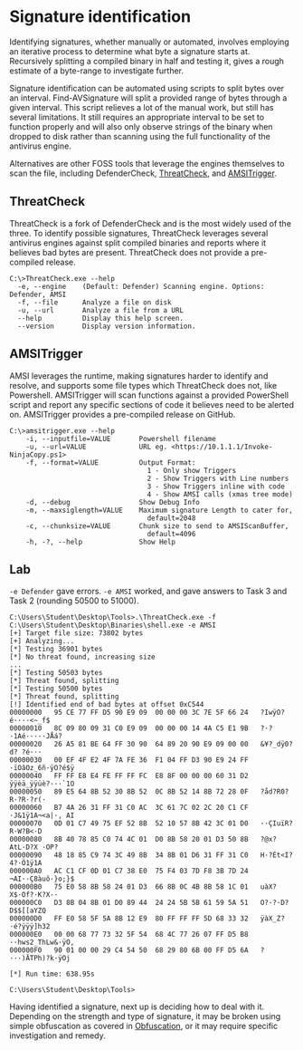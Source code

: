 # Signature identification 

Identifying signatures, whether manually or automated, involves employing an iterative process to determine what 
byte a signature starts at. Recursively splitting a compiled binary in half and testing it, gives a rough estimate of a 
byte-range to investigate further.

Signature identification can be automated using scripts to split bytes over an interval. Find-AVSignature
will split a provided range of bytes through a given interval. This script relieves a lot of the manual work, but 
still has several limitations. It still requires an appropriate interval to be set to function properly and will 
also only observe strings of the binary when dropped to disk rather than scanning using the full functionality of 
the antivirus engine. 

Alternatives are other FOSS tools that leverage the engines themselves to scan the file, including DefenderCheck, 
[ThreatCheck](https://github.com/rasta-mouse/ThreatCheck), and [AMSITrigger](https://github.com/RythmStick/AMSITrigger).

## ThreatCheck

ThreatCheck is a fork of DefenderCheck and is the most widely used of the three. To identify possible signatures, 
ThreatCheck leverages several antivirus engines against split compiled binaries and reports where it believes bad 
bytes are present. ThreatCheck does not provide a pre-compiled release.

    C:\>ThreatCheck.exe --help
      -e, --engine    (Default: Defender) Scanning engine. Options: Defender, AMSI
      -f, --file      Analyze a file on disk
      -u, --url       Analyze a file from a URL
      --help          Display this help screen.
      --version       Display version information.

## AMSITrigger

AMSI leverages the runtime, making signatures harder to identify and resolve, and supports some file types
which ThreatCheck does not, like Powershell. AMSITrigger will scan functions against a provided PowerShell script 
and report any specific sections of code it believes need to be alerted on. AMSITrigger provides a pre-compiled 
release on GitHub.

    C:\>amsitrigger.exe --help
        -i, --inputfile=VALUE       Powershell filename
        -u, --url=VALUE             URL eg. <https://10.1.1.1/Invoke-NinjaCopy.ps1>
        -f, --format=VALUE          Output Format:
                                      1 - Only show Triggers
                                      2 - Show Triggers with Line numbers
                                      3 - Show Triggers inline with code
                                      4 - Show AMSI calls (xmas tree mode)
        -d, --debug                 Show Debug Info
        -m, --maxsiglength=VALUE    Maximum signature Length to cater for,
                                      default=2048
        -c, --chunksize=VALUE       Chunk size to send to AMSIScanBuffer,
                                      default=4096
        -h, -?, --help              Show Help

## Lab

`-e Defender` gave errors. `-e AMSI` worked, and gave answers to Task 3 and Task 2 (rounding 50500 to 51000).

```text
C:\Users\Student\Desktop\Tools>.\ThreatCheck.exe -f C:\Users\Student\Desktop\Binaries\shell.exe -e AMSI
[+] Target file size: 73802 bytes
[+] Analyzing...
[*] Testing 36901 bytes
[*] No threat found, increasing size
...
[*] Testing 50503 bytes
[*] Threat found, splitting
[*] Testing 50500 bytes
[*] Threat found, splitting
[!] Identified end of bad bytes at offset 0xC544
00000000   95 CE 77 FF D5 90 E9 09  00 00 00 3C 7E 5F 66 24   ?IwÿO?é····<~_f$
00000010   8C 09 80 09 31 C0 E9 09  00 00 00 14 4A C5 E1 9B   ?·?·1Aé·····JÅá?
00000020   26 A5 81 BE 64 FF 30 90  64 89 20 90 E9 09 00 00   &¥?_dÿ0?d? ?é···
00000030   00 EF 4F E2 4F 7A FE 36  F1 04 FF D3 90 E9 24 FF   ·ïOâOz_6ñ·ÿO?é$ÿ
00000040   FF FF E8 E4 FE FF FF FC  E8 8F 00 00 00 60 31 D2   ÿÿèä_ÿÿüè?···`1O
00000050   89 E5 64 8B 52 30 8B 52  0C 8B 52 14 8B 72 28 0F   ?åd?R0?R·?R·?r(·
00000060   B7 4A 26 31 FF 31 C0 AC  3C 61 7C 02 2C 20 C1 CF   ·J&1ÿ1A¬<a|·, AI
00000070   0D 01 C7 49 75 EF 52 8B  52 10 57 8B 42 3C 01 D0   ··ÇIuïR?R·W?B<·D
00000080   8B 40 78 85 C0 74 4C 01  D0 8B 58 20 01 D3 50 8B   ?@x?AtL·D?X ·OP?
00000090   48 18 85 C9 74 3C 49 8B  34 8B 01 D6 31 FF 31 C0   H·?Ét<I?4?·Ö1ÿ1A
000000A0   AC C1 CF 0D 01 C7 38 E0  75 F4 03 7D F8 3B 7D 24   ¬AI··Ç8àuô·}o;}$
000000B0   75 E0 58 8B 58 24 01 D3  66 8B 0C 4B 8B 58 1C 01   uàX?X$·Of?·K?X··
000000C0   D3 8B 04 8B 01 D0 89 44  24 24 5B 5B 61 59 5A 51   O?·?·D?D$$[[aYZQ
000000D0   FF E0 58 5F 5A 8B 12 E9  80 FF FF FF 5D 68 33 32   ÿàX_Z?·é?ÿÿÿ]h32
000000E0   00 00 68 77 73 32 5F 54  68 4C 77 26 07 FF D5 B8   ··hws2_ThLw&·ÿO,
000000F0   90 01 00 00 29 C4 54 50  68 29 80 6B 00 FF D5 6A   ?···)ÄTPh)?k·ÿOj

[*] Run time: 638.95s

C:\Users\Student\Desktop\Tools>
```

Having identified a signature, next up is deciding how to deal with it. Depending on the strength and type of 
signature, it may be broken using simple obfuscation as covered in [Obfuscation](../obfuscation/principles.md), or it 
may require specific investigation and remedy.
